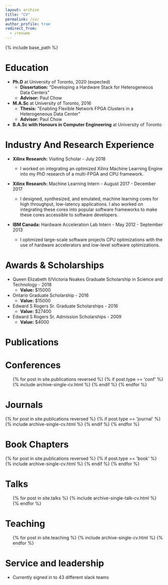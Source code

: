 ```yaml
---
layout: archive
title: "CV"
permalink: /cv/
author_profile: true
redirect_from:
  - /resume
---
```


{% include base_path %}

Education
======
* **Ph.D** at University of Toronto, 2020 (expected)
  * **Dissertation:** "Developing a Hardware Stack for Heterogeneous Data Centers"
  * **Advisor:** Paul Chow
* **M.A.Sc** at University of Toronto, 2016
  * **Thesis:** "Enabling Flexible Network FPGA Clusters in a Heterogeneous Data Center"
  * **Advisor:** Paul Chow
* **B.A.Sc with Honours in Computer Engineering** at University of Toronto


Industry And Research Experience
======
* **Xilinx Research:** Visiting Scholar - July 2018
  * I worked on integrating an optimized Xilinx Machine Learning Engine into my PhD research of a multi-FPGA and CPU framework. 

* **Xilinx Research:** Machine Learning Intern - August 2017 - December 2017
  * I designed, synthesized, and emulated, machine learning cores for high throughput, low-latency applications. I also worked on integrating these cores into popular software frameworks to make these cores accessible to software developers.  

* **IBM Canada:** Hardware Acceleration Lab Intern - May 2012 - September 2013
  * I optimized large-scale software projects CPU optimizations with the use of hardware accelerators and low-level software optimizations.  


Awards & Scholarships
======
* Queen Elizabeth II/Victoria Noakes Graduate Scholarship in Science and Technology - 2018
  * **Value:** $15000 
* Ontario Graduate Scholarship - 2016
  * **Value:** $15000 
* Edward S Rogers Sr. Graduate Scholarships - 2016
  * **Value:** $27400 
* Edward S Rogers Sr. Admission Scholarships - 2009
  * **Value:** $4000 


Publications
======
# Conferences #
<ul>{% for post in site.publications reversed %}
  {% if post.type == 'conf' %}
    {% include archive-single-cv.html %}
  {% endif %}
{% endfor %} </ul>

# Journals #
{% for post in site.publications reversed %}
  {% if post.type == 'journal' %}
    {% include archive-single-cv.html %}
  {% endif %}
{% endfor %}

# Book Chapters #
{% for post in site.publications reversed %}
  {% if post.type == 'book' %}
    {% include archive-single-cv.html %}
  {% endif %}
{% endfor %}

  
Talks
======
  <ul>{% for post in site.talks %}
    {% include archive-single-talk-cv.html %}
  {% endfor %}</ul>
  
Teaching
======
  <ul>{% for post in site.teaching %}
    {% include archive-single-cv.html %}
  {% endfor %}</ul>
  
Service and leadership
======
* Currently signed in to 43 different slack teams
